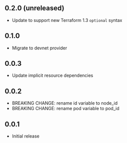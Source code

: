 ## 0.2.0 (unreleased)

- Update to support new Terraform 1.3 `optional` syntax

## 0.1.0

- Migrate to devnet provider

## 0.0.3

- Update implicit resource dependencies

## 0.0.2

- BREAKING CHANGE: rename id variable to node_id
- BREAKING CHANGE: rename pod variable to pod_id

## 0.0.1

- Initial release
